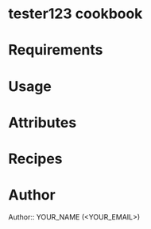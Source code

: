 # tester123 cookbook

# Requirements

# Usage

# Attributes

# Recipes

# Author

Author:: YOUR_NAME (<YOUR_EMAIL>)
